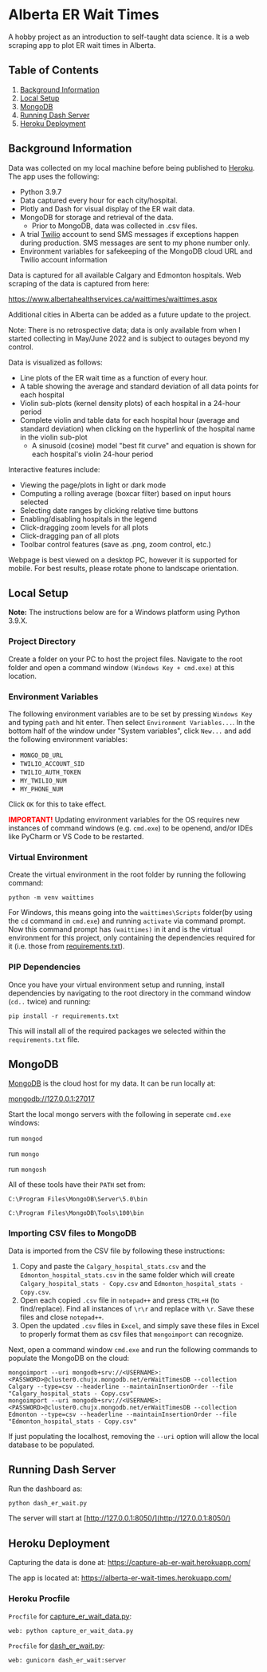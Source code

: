 # Alberta ER Wait Times
A hobby project as an introduction to self-taught data science.  It is a web scraping app to plot ER wait times in Alberta.

## Table of Contents

1. [Background Information](#background-inforomation)
2. [Local Setup](#local-setup)
3. [MongoDB](#mongodb)
4. [Running Dash Server](#running-dash-server)
5. [Heroku Deployment](#heroku-deployment)

## Background Information

Data was collected on my local machine before being published to [Heroku](#heroku-deployment).  The app uses the following:

* Python 3.9.7
* Data captured every hour for each city/hospital.
* Plotly and Dash for visual display of the ER wait data.
* MongoDB for storage and retrieval of the data.
  * Prior to MongoDB, data was collected in .csv files.
* A trial [Twilio](https://www.twilio.com/) account to send SMS messages if exceptions happen during production.  SMS messages are sent to my phone number only.
* Environment variables for safekeeping of the MongoDB cloud URL and Twilio account information

Data is captured for all available Calgary and Edmonton hospitals.  Web scraping of the data is captured from here:

https://www.albertahealthservices.ca/waittimes/waittimes.aspx
 
Additional cities in Alberta can be added as a future update to the project.

Note: There is no retrospective data; data is only available from when I started collecting in May/June 2022 and is subject to outages beyond my control.

Data is visualized as follows:

* Line plots of the ER wait time as a function of every hour.
* A table showing the average and standard deviation of all data points for each hospital
* Violin sub-plots (kernel density plots) of each hospital in a 24-hour period
* Complete violin and table data for each hospital hour (average and standard deviation) when clicking on the hyperlink of the hospital name in the violin sub-plot
  * A sinusoid (cosine) model "best fit curve" and equation is shown for each hospital's violin 24-hour period

Interactive features include:
* Viewing the page/plots in light or dark mode
* Computing a rolling average (boxcar filter) based on input hours selected
* Selecting date ranges by clicking relative time buttons
* Enabling/disabling hospitals in the legend
* Click-dragging zoom levels for all plots
* Click-dragging pan of all plots
* Toolbar control features (save as .png, zoom control, etc.)

Webpage is best viewed on a desktop PC, however it is supported for mobile.  For best results, please rotate phone to landscape orientation. 

## Local Setup

**Note:** The instructions below are for a Windows platform using Python 3.9.X.

### Project Directory

Create a folder on your PC to host the project files.  Navigate to the root folder and open a command window ```(Windows Key + cmd.exe)``` at this location.

### Environment Variables

The following environment variables are to be set by pressing ```Windows Key``` and typing ```path``` and hit enter.  Then select ```Environment Variables...```.  In the bottom half of the window under "System variables", click ```New...``` and add the following environment variables:

* ```MONGO_DB_URL```
* ```TWILIO_ACCOUNT_SID```
* ```TWILIO_AUTH_TOKEN```
* ```MY_TWILIO_NUM```
* ```MY_PHONE_NUM```

Click ```OK``` for this to take effect.

**<span style="color:red">IMPORTANT!</span>**  Updating environment variables for the OS requires new instances of command windows (e.g. ```cmd.exe```) to be openend, and/or IDEs like PyCharm or VS Code to be restarted.

### Virtual Environment

Create the virtual environment in the root folder by running the following command:

```
python -m venv waittimes
```

For Windows, this means going into the ```waittimes\Scripts``` folder(by using the ```cd``` command in ```cmd.exe```) and running ```activate``` via command prompt.  Now this command prompt has ```(waittimes)``` in it and is the virtual environment for this project, only containing the dependencies required for it (i.e. those from [requirements.txt](requirements.txt)).

### PIP Dependencies

Once you have your virtual environment setup and running, install dependencies by navigating to the root directory in the command window (```cd..``` twice) and running:

```
pip install -r requirements.txt
```

This will install all of the required packages we selected within the `requirements.txt` file.

## MongoDB

[MongoDB](https://www.mongodb.com/) is the cloud host for my data.  It can be run locally at:

[mongodb://127.0.0.1:27017](mongodb://127.0.0.1:27017)

Start the local mongo servers with the following in seperate ```cmd.exe``` windows:

run ```mongod```

run ```mongo```

run ```mongosh```

All of these tools have their ```PATH``` set from:

```C:\Program Files\MongoDB\Server\5.0\bin```

```C:\Program Files\MongoDB\Tools\100\bin```


### Importing CSV files to MongoDB

Data is imported from the CSV file by following these instructions:

1. Copy and paste the ```Calgary_hospital_stats.csv``` and the  ```Edmonton_hospital_stats.csv``` in the same folder which will create ```Calgary_hospital_stats - Copy.csv``` and ```Edmonton_hospital_stats - Copy.csv```.
2. Open each copied ```.csv``` file in ```notepad++``` and press ```CTRL+H``` (to find/replace).  Find all instances of ```\r\r``` and replace with ```\r```.  Save these files and close ```notepad++```.
3. Open the updated ```.csv``` files in ```Excel```, and simply save these files in Excel to properly format them as csv files that ```mongoimport``` can recognize.

Next, open a command window ```cmd.exe``` and run  the following commands to populate the MongoDB on the cloud:

```
mongoimport --uri mongodb+srv://<USERNAME>:<PASSWORD>@cluster0.chujx.mongodb.net/erWaitTimesDB --collection Calgary --type=csv --headerline --maintainInsertionOrder --file "Calgary_hospital_stats - Copy.csv"
mongoimport --uri mongodb+srv://<USERNAME>:<PASSWORD>@cluster0.chujx.mongodb.net/erWaitTimesDB --collection Edmonton --type=csv --headerline --maintainInsertionOrder --file "Edmonton_hospital_stats - Copy.csv"
```

If just populating the localhost, removing the ```--uri``` option will allow the local database to be populated.

## Running Dash Server

Run the dashboard as:

```
python dash_er_wait.py
```

The server will start at [http://127.0.0.1:8050/](http://127.0.0.1:8050/)

## Heroku Deployment

Capturing the data is done at: https://capture-ab-er-wait.herokuapp.com/

The app is located at: https://alberta-er-wait-times.herokuapp.com/

### Heroku Procfile

```Procfile```  for [capture_er_wait_data.py](capture_er_wait_data.py):
```
web: python capture_er_wait_data.py
```

```Procfile```  for [dash_er_wait.py](dash_er_wait.py):
```
web: gunicorn dash_er_wait:server
```